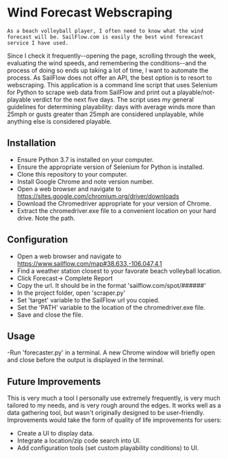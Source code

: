 # Wind Forecast Webscraping

    As a beach volleyball player, I often need to know what the wind forecast will be. SailFlow.com is easily the best wind foreacast service I have used.  
Since I check it frequently--opening the page, scrolling through the week, evaluating the wind speeds, and remembering the conditions--and the process of doing so
ends up taking a lot of time, I want to automate the process.  As SailFlow does not offer an API, the best option is to resort
to webscraping. This application is a command line script that uses Selenium for Python to scrape web data from SailFlow and print out
a playable/not-playable verdict for the next five days.  The script uses my general guidelines for determining playability: days with 
average winds more than 25mph or gusts greater than 25mph are considered unplayable, while anything else is considered playable.  

## Installation

- Ensure Python 3.7 is installed on your computer.  
- Ensure the appropriate version of Selenium for Python is installed. 
- Clone this repository to your computer.  
- Install Google Chrome and note version number.  
- Open a web browser and navigate to https://sites.google.com/chromium.org/driver/downloads
- Download the Chromedriver appropriate for your version of Chrome.  
- Extract the chromedriver.exe file to a convenient location on your hard drive.  Note the path. 

## Configuration

- Open a web browser and navigate to https://www.sailflow.com/map#38.633,-106.047,4,1
- Find a weather station closest to your favorate beach volleyball location. 
- Click Forecast-> Complete Report
- Copy the url.  It should be in the format 'sailflow.com/spot/######'
- In the project folder, open 'scraper.py'
- Set 'target' variable to the SailFlow url you copied. 
- Set the 'PATH' variable to the location of the chromedriver.exe file.  
- Save and close the file. 

## Usage

-Run 'forecaster.py' in a terminal.  A new Chrome window will briefly open and close before the output is displayed in the terminal.  

## Future Improvements

This is very much a tool I personally use extremely frequently, is very much tailored to my needs, and is very rough around the edges. 
It works well as a data gathering tool, but wasn't originally designed to be user-friendly.  Improvements would take the form of quality
of life improvements for users:

- Create a UI to display data.  
- Integrate a location/zip code search into UI. 
- Add configuration tools (set custom playability conditions) to UI.  
